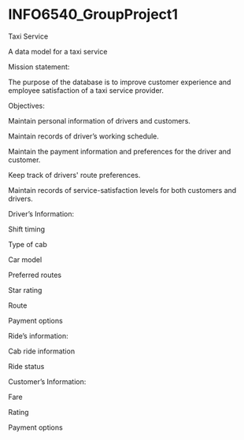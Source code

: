 # INFO6540_GroupProject1

Taxi Service  


A data model for a taxi service  

  
Mission statement: 


The purpose of the database is to improve customer experience and employee satisfaction of a taxi service provider.  


Objectives:


Maintain personal information of drivers and customers.  

Maintain records of driver’s working schedule. 

Maintain the payment information and preferences for the driver and customer. 

Keep track of drivers' route preferences. 

Maintain records of service-satisfaction levels for both customers and drivers.  


Driver’s Information: 

Shift timing  

Type of cab 

Car model 

Preferred routes  

Star rating 

Route 

Payment options 




Ride’s information: 

Cab ride information 

Ride status  

  
  

Customer’s Information:

Fare 

Rating 

Payment options 

